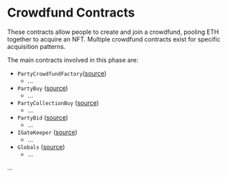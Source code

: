 # Crowdfund Contracts

These contracts allow people to create and join a crowdfund, pooling ETH together to acquire an NFT. Multiple crowdfund contracts exist for specific acquisition patterns. 

The main contracts involved in this phase are:

- `PartyCrowdfundFactory`([source](../contracts/crowdfund/PartyCrowdfundFactory.sol))
    - ...
- `PartyBuy` ([source](../contracts/crowdfund/PartyBuy.sol))
    - ...
- `PartyCollectionBuy` ([source](../contracts/crowdfund/PartyCollectionBuy.sol))
    - ...
- `PartyBid` ([source](../contracts/crowdfund/PartyBid.sol))
    - ...
- `IGateKeeper` ([source](../contracts/gateKeepers/IGateKeeper.sol))
    - ...
- `Globals` ([source](../contracts/globals/Globals.sol))
    - ...


...
